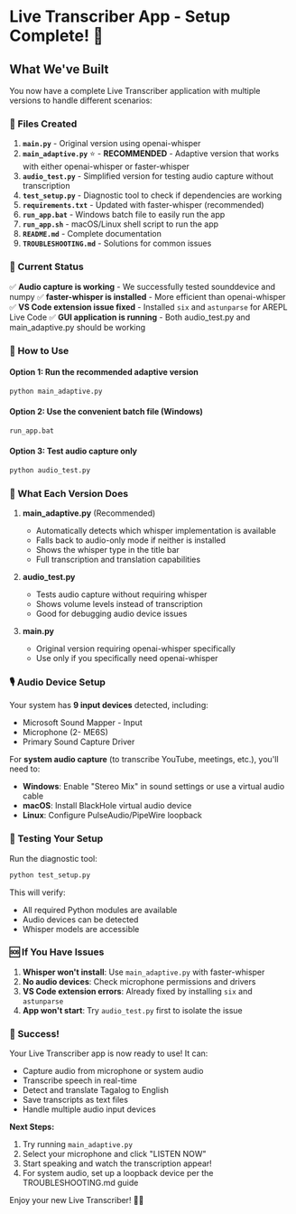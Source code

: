 # Live Transcriber App - Setup Complete! 🎉

## What We've Built

You now have a complete Live Transcriber application with multiple versions to handle different scenarios:

### 📁 Files Created

1. **`main.py`** - Original version using openai-whisper
2. **`main_adaptive.py`** ⭐ - **RECOMMENDED** - Adaptive version that works with either openai-whisper or faster-whisper
3. **`audio_test.py`** - Simplified version for testing audio capture without transcription
4. **`test_setup.py`** - Diagnostic tool to check if dependencies are working
5. **`requirements.txt`** - Updated with faster-whisper (recommended)
6. **`run_app.bat`** - Windows batch file to easily run the app
7. **`run_app.sh`** - macOS/Linux shell script to run the app
8. **`README.md`** - Complete documentation
9. **`TROUBLESHOOTING.md`** - Solutions for common issues

### 🎯 Current Status

✅ **Audio capture is working** - We successfully tested sounddevice and numpy
✅ **faster-whisper is installed** - More efficient than openai-whisper
✅ **VS Code extension issue fixed** - Installed `six` and `astunparse` for AREPL Live Code
✅ **GUI application is running** - Both audio_test.py and main_adaptive.py should be working

### 🚀 How to Use

#### Option 1: Run the recommended adaptive version
```bash
python main_adaptive.py
```

#### Option 2: Use the convenient batch file (Windows)
```bash
run_app.bat
```

#### Option 3: Test audio capture only
```bash
python audio_test.py
```

### 🔧 What Each Version Does

1. **main_adaptive.py** (Recommended)
   - Automatically detects which whisper implementation is available
   - Falls back to audio-only mode if neither is installed
   - Shows the whisper type in the title bar
   - Full transcription and translation capabilities

2. **audio_test.py**
   - Tests audio capture without requiring whisper
   - Shows volume levels instead of transcription
   - Good for debugging audio device issues

3. **main.py**
   - Original version requiring openai-whisper specifically
   - Use only if you specifically need openai-whisper

### 🎙️ Audio Device Setup

Your system has **9 input devices** detected, including:
- Microsoft Sound Mapper - Input
- Microphone (2- ME6S)
- Primary Sound Capture Driver

For **system audio capture** (to transcribe YouTube, meetings, etc.), you'll need to:
- **Windows**: Enable "Stereo Mix" in sound settings or use a virtual audio cable
- **macOS**: Install BlackHole virtual audio device
- **Linux**: Configure PulseAudio/PipeWire loopback

### 🧪 Testing Your Setup

Run the diagnostic tool:
```bash
python test_setup.py
```

This will verify:
- All required Python modules are available
- Audio devices can be detected
- Whisper models are accessible

### 🆘 If You Have Issues

1. **Whisper won't install**: Use `main_adaptive.py` with faster-whisper
2. **No audio devices**: Check microphone permissions and drivers
3. **VS Code extension errors**: Already fixed by installing `six` and `astunparse`
4. **App won't start**: Try `audio_test.py` first to isolate the issue

### 🎉 Success!

Your Live Transcriber app is now ready to use! It can:
- Capture audio from microphone or system audio
- Transcribe speech in real-time
- Detect and translate Tagalog to English
- Save transcripts as text files
- Handle multiple audio input devices

**Next Steps:**
1. Try running `main_adaptive.py`
2. Select your microphone and click "LISTEN NOW"
3. Start speaking and watch the transcription appear!
4. For system audio, set up a loopback device per the TROUBLESHOOTING.md guide

Enjoy your new Live Transcriber! 🎤✨
